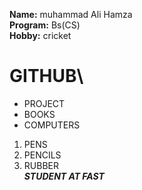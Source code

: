 **Name:** muhammad Ali Hamza\
**Program:** Bs(CS)\
**Hobby:** cricket
# GITHUB\
* PROJECT
* BOOKS
* COMPUTERS
1. PENS
2. PENCILS
3. RUBBER\
***STUDENT AT FAST***

  

